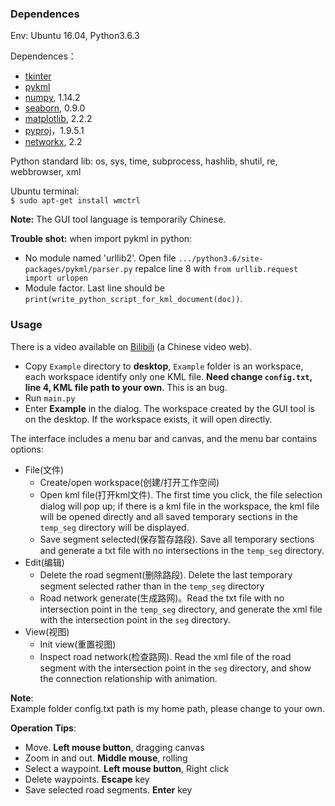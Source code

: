 ### Dependences
Env: Ubuntu 16.04, Python3.6.3

Dependences：
- [tkinter](https://wiki.python.org/moin/TkInter)
- [pykml](https://pythonhosted.org/pykml/installation.html) 
- [numpy](http://www.numpy.org/), 1.14.2
- [seaborn](https://seaborn.pydata.org/installing.html), 0.9.0
- [matplotlib](https://matplotlib.org/users/installing.html), 2.2.2
- [pyproj](https://jswhit.github.io/pyproj/)，1.9.5.1
- [networkx](https://networkx.github.io/), 2.2

Python standard lib: os, sys, time, subprocess, hashlib, shutil, re, webbrowser, xml

Ubuntu terminal:  
`$ sudo apt-get install wmctrl` 


**Note:** The GUI tool language is temporarily Chinese.

**Trouble shot:** when import pykml in python: 
- No module named 'urllib2'. Open file `.../python3.6/site-packages/pykml/parser.py` repalce line 8 with `from urllib.request import urlopen`
- Module factor. Last line should be `print(write_python_script_for_kml_document(doc))`.

### Usage

There is a video available on [Bilibili](https://www.bilibili.com/video/av42444813/) (a Chinese video web).

- Copy `Example` directory to **desktop**, `Example` folder is an workspace, each workspace identify only one KML file. **Need change `config.txt`, line 4, KML file path to your own**. This is an bug.
- Run `main.py`
- Enter **Example** in the dialog. The workspace created by the GUI tool is on the desktop. If the workspace exists, it will open directly.

The interface includes a menu bar and canvas, and the menu bar contains options:
- File(文件)
    - Create/open workspace(创建/打开工作空间)
    - Open kml file(打开kml文件). The first time you click, the file selection dialog will pop up; if there is a kml file in the workspace, the kml file will be opened directly and all saved temporary sections in the `temp_seg` directory will be displayed.
    - Save segment selected(保存暂存路段). Save all temporary sections and generate a txt file with no intersections in the `temp_seg` directory.
- Edit(编辑)
    - Delete the road segment(删除路段). Delete the last temporary segment selected rather than in the `temp_seg` directory
    - Road network generate(生成路网)。Read the txt file with no intersection point in the `temp_seg` directory, and generate the xml file with the intersection point in the `seg` directory.
- View(视图)
    - Init view(重置视图)
    - Inspect road network(检查路网). Read the xml file of the road segment with the intersection point in the `seg` directory, and show the connection relationship with animation.

**Note**:  
Example folder config.txt path is my home path, please change to your own.

**Operation Tips**:
- Move. **Left mouse button**, dragging canvas
- Zoom in and out. **Middle mouse**, rolling
- Select a waypoint. **Left mouse button**, Right click
- Delete waypoints. **Escape** key
- Save selected road segments. **Enter** key
